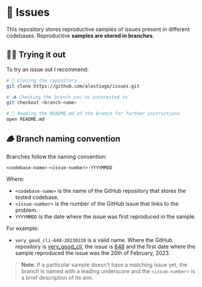 # 🐛 Issues

This repository stores reproductive samples of issues present in different codebases. Reproductive **samples are stored in branches**.

## 👨‍💻 Trying it out

To try an issue out I recommend:

```sh
# 🧪 Cloning the repository
git clone https://github.com/alestiago/issues.git

# 🪵 Checking the branch you're interested in
git checkout <branch-name>

# 📖 Reading the README.md of the branch for further instructions
open README.md
```

## 🪵 Branch naming convention

Branches follow the naming convention:

```
<codebase-name>-<issue-number>-YYYYMMDD
```

Where:

- `<codebase-name>` is the name of the GitHub repository that stores the tested codebase.
- `<issue-number>` is the number of the GitHub issue that links to the problem.
- `YYYYMMDD` is the date where the issue was first reproduced in the sample.

For example:

- `very_good_cli-648-20230220` is a valid name. Where the GitHub repository is [very_good_cli](https://github.com/VeryGoodOpenSource/very_good_cli), the issue is [648](https://github.com/VeryGoodOpenSource/very_good_cli/issues/648) and the first date where the sample reproduced the issue was the 20th of February, 2023.

> **Note**: If a particular sample doesn't have a matching issue yet, the branch is named with a leading underscore and the `<issue-number>` is a brief description of its aim.
